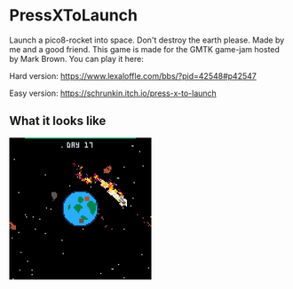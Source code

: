 # PressXToLaunch
Launch a pico8-rocket into space. Don't destroy the earth please.
Made by me and a good friend. This game is made for the GMTK game-jam hosted by Mark Brown. You can play it here:

Hard version: https://www.lexaloffle.com/bbs/?pid=42548#p42547

Easy version: https://schrunkin.itch.io/press-x-to-launch

## What it looks like
![alt text](rocket.gif)

